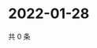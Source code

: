 # 2022-01-28

共 0 条

<!-- BEGIN WEIBO -->
<!-- 最后更新时间 Fri Jan 28 2022 03:09:05 GMT+0800 (China Standard Time) -->

<!-- END WEIBO -->
